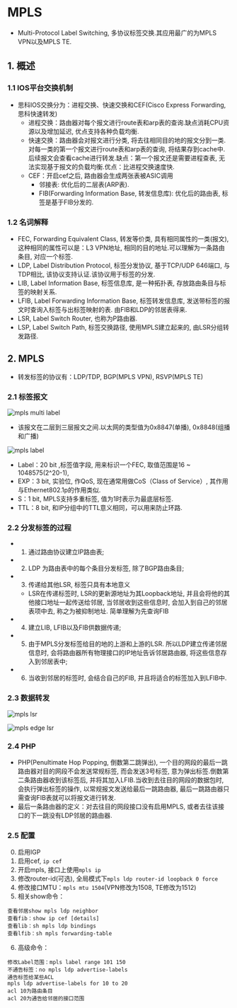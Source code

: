 # MPLS

- Multi-Protocol Label Switching, 多协议标签交换.其应用最广的为MPLS VPN以及MPLS TE.

## 1. 概述

### 1.1 IOS平台交换机制

- 思科IOS交换分为：进程交换、快速交换和CEF(Cisco Express Forwarding, 思科快速转发)
    - 进程交换：路由器对每个报文进行route表和arp表的查询.缺点消耗CPU资源以及增加延迟, 优点支持各种负载均衡.
    - 快速交换：路由器会对报文进行分类, 将去往相同目的地的报文分到一类.对每一类的第一个报文进行route表和arp表的查询, 将结果存到cache中.后续报文会查看cache进行转发.缺点：第一个报文还是需要进程查表, 无法实现基于报文的负载均衡.优点：比进程交换速度快.
    - CEF：开启cef之后, 路由器会生成两张表被ASIC调用
        - 邻接表: 优化后的二层表(ARP表).
        - FIB(Forwarding Information Base, 转发信息库): 优化后的路由表, 标签是基于FIB分发的.

### 1.2 名词解释

- FEC, Forwarding Equivalent Class, 转发等价类, 具有相同属性的一类(报文), 这种相同的属性可以是：L3 VPN地址, 相同的目的地址.可以理解为一条路由条目, 对应一个标签.
- LDP, Label Distribution Protocol, 标签分发协议, 基于TCP/UDP 646端口, 与TDP相比, 该协议支持认证.该协议用于标签的分发.
- LIB, Label Information Base, 标签信息库, 是一种拓扑表, 存放路由条目与标签的映射关系.
- LFIB, Label Forwarding Information Base, 标签转发信息库, 发送带标签的报文时查询入标签与出标签映射的表. 由FIB和LDP的邻居表得来.
- LSR, Label Switch Router, 也称为P路由器.
- LSP, Label Switch Path, 标签交换路径, 使用MPLS建立起来的, 由LSR分组转发路径.

## 2. MPLS

- 转发标签的协议有：LDP/TDP, BGP(MPLS VPN), RSVP(MPLS TE)

### 2.1 标签报文

![mpls multi label](/img/mpls_multi_label.jpg "mpls multi label")

- 该报文在二层到三层报文之间.以太网的类型值为0x8847(单播), 0x8848(组播和广播)

![mpls label](/img/mpls_label.jpg "mpls label")

- Label：20 bit ,标签值字段, 用来标识一个FEC, 取值范围是16 ~ 1048575(2^20-1),
- EXP：3 bit, 实验位, 作QoS, 现在通常用做CoS（Class of Service）, 其作用与Ethernet802.1p的作用类似.
- S：1 bit, MPLS支持多重标签, 值为1时表示为最底层标签.
- TTL：8 bit, 和IP分组中的TTL意义相同，可以用来防止环路.

### 2.2 分发标签的过程

- 1. 通过路由协议建立IP路由表;
- 2. LDP 为路由表中的每个条目分发标签, 除了BGP路由条目;
- 3. 传递给其他LSR, 标签只具有本地意义
    - LSR在传递标签时, LSR的更新源地址为其Loopback地址, 并且会将他的其他接口地址一起传送给邻居, 当邻居收到这些信息时, 会加入到自己的邻居表项中去, 称之为被抑制地址. 简单理解为先查询FIB
- 4. 建立LIB, LFIB以及FIB供数据传递;
- 5. 由于MPLS分发标签给目的地的上游和上游的LSR. 所以LDP建立传递邻居信息时, 会将路由器所有物理接口的IP地址告诉邻居路由器, 将这些信息存入到邻居表中;
- 6. 当收到邻居的标签时, 会结合自己的FIB, 并且将适合的标签加入到LFIB中.

### 2.3 数据转发

![mpls lsr](/img/mpls_lsr_forwarding.jpg "mpls lsr")

![mpls edge lsr](/img/mpls_e_lsr_forwarding.jpg "mpls edge lsr")

### 2.4 PHP

- PHP(Penultimate Hop Popping, 倒数第二跳弹出), 一个目的网段的最后一跳路由器对目的网段不会发送常规标签, 而会发送3号标签, 意为弹出标签.倒数第二条路由器收到该标签后, 并将其加入LFIB.当收到去往目的网段的数据包时, 会执行弹出标签的操作, 以常规报文发送给最后一跳路由器, 最后一跳路由器只需查询FIB表就可以将报文进行转发.
- 最后一条路由器的定义：对去往目的网段接口没有启用MPLS, 或者去往该接口的下一跳没有LDP邻居的路由器.

### 2.5 配置

0. 启用IGP
1. 启用cef, `ip cef`
2. 开启mpls, 接口上使用`mpls ip`
3. 修改router-id(可选), 全局模式下`mpls ldp router-id loopback 0 force`
4. 修改接口MTU：`mpls mtu 1504`(VPN修改为1508, TE修改为1512)
5. 相关show命令：

```
查看邻居show mpls ldp neighbor
查看fib：show ip cef [details]
查看lib：sh mpls ldp bindings
查看lfib：sh mpls forwarding-table
```

6. 高级命令：

```
修改Label范围：mpls label range 101 150
不通告标签：no mpls ldp advertise-labels
通告标签给某些ACL
mpls ldp advertise-labels for 10 to 20
acl 10为路由条目
acl 20为通告给邻居的接口范围
```
